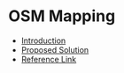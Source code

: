 # OSM Mapping

- [Introduction](./introduction/index.md)
- [Proposed Solution](./proposed-solution/index.md)
- [Reference Link](./references/index.md)
